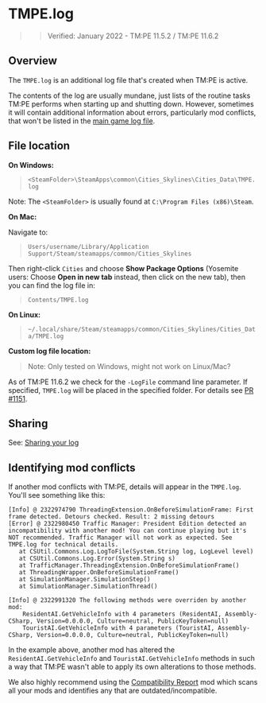 # TMPE.log

> > Verified: January 2022 - TM:PE 11.5.2 / TM:PE 11.6.2

## Overview

The `TMPE.log` is an additional log file that's created when TM:PE is active.

The contents of the log are usually mundane, just lists of the routine tasks TM:PE performs when starting up and
shutting down. However, sometimes it will contain additional information about errors, particularly mod conflicts, that
won't be listed in the [main game log file](Share-your-Cities-Skylines-log-file.md).

## File location

**On Windows:**

> `<SteamFolder>\SteamApps\common\Cities_Skylines\Cities_Data\TMPE.log`

Note: The `<SteamFolder>` is usually found at `C:\Program Files (x86)\Steam`.

**On Mac:**

Navigate to:

> `Users/username/Library/Application Support/Steam/steamapps/common/Cities_Skylines`

Then right-click `Cities` and choose **Show Package Options** (Yosemite users: Choose **Open in new tab** instead, then
click on the new tab), then you can find the log file in:

> `Contents/TMPE.log`

**On Linux:**

> `~/.local/share/Steam/steamapps/common/Cities_Skylines/Cities_Data/TMPE.log`

**Custom log file location:**

> Note: Only tested on Windows, might not work on Linux/Mac?

As of TM:PE 11.6.2 we check for the `-LogFile` command line parameter. If specified, `TMPE.log` will be placed in the
specified folder. For details see [PR #1151](https://github.com/CitiesSkylinesMods/TMPE/pull/1151).

## Sharing

See: [Sharing your log](Share-your-Cities-Skylines-log-file.md#sharing-your-log-file)

## Identifying mod conflicts

If another mod conflicts with TM:PE, details will appear in the `TMPE.log`. You'll see something like this:

```
[Info] @ 2322974790 ThreadingExtension.OnBeforeSimulationFrame: First frame detected. Detours checked. Result: 2 missing detours
[Error] @ 2322980450 Traffic Manager: President Edition detected an incompatibility with another mod! You can continue playing but it's NOT recommended. Traffic Manager will not work as expected. See TMPE.log for technical details.
   at CSUtil.Commons.Log.LogToFile(System.String log, LogLevel level)
   at CSUtil.Commons.Log.Error(System.String s)
   at TrafficManager.ThreadingExtension.OnBeforeSimulationFrame()
   at ThreadingWrapper.OnBeforeSimulationFrame()
   at SimulationManager.SimulationStep()
   at SimulationManager.SimulationThread()

[Info] @ 2322991320 The following methods were overriden by another mod:
	ResidentAI.GetVehicleInfo with 4 parameters (ResidentAI, Assembly-CSharp, Version=0.0.0.0, Culture=neutral, PublicKeyToken=null)
	TouristAI.GetVehicleInfo with 4 parameters (TouristAI, Assembly-CSharp, Version=0.0.0.0, Culture=neutral, PublicKeyToken=null)
```

In the example above, another mod has altered the `ResidentAI.GetVehicleInfo` and `TouristAI.GetVehicleInfo` methods in
such a way that TM:PE wasn't able to apply its own alterations to those methods.

We also highly recommend using
the [Compatibility Report](https://steamcommunity.com/sharedfiles/filedetails/?id=2633433869) mod which scans all your
mods and identifies any that are outdated/incompatible.
